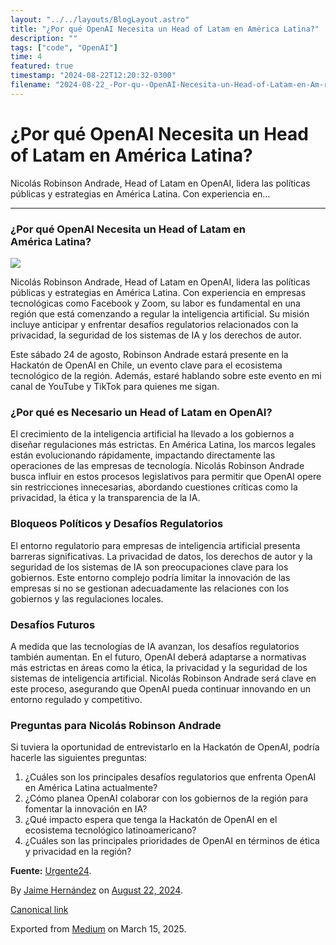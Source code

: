 ```yaml
---
layout: "../../layouts/BlogLayout.astro"
title: "¿Por qué OpenAI Necesita un Head of Latam en América Latina?"
description: ""
tags: ["code", "OpenAI"]
time: 4
featured: true
timestamp: "2024-08-22T12:20:32-0300"
filename: "2024-08-22_-Por-qu--OpenAI-Necesita-un-Head-of-Latam-en-Am-rica-Latina--baa4d4b4ddda"
---
```


¿Por qué OpenAI Necesita un Head of Latam en América Latina?
============================================================

Nicolás Robinson Andrade, Head of Latam en OpenAI, lidera las políticas públicas y estrategias en América Latina. Con experiencia en…

* * *

### ¿Por qué OpenAI Necesita un Head of Latam en América Latina?

![](https://cdn-images-1.medium.com/max/800/1*THwlKAQSlRjCClYiZq_kOQ.png)

Nicolás Robinson Andrade, Head of Latam en OpenAI, lidera las políticas públicas y estrategias en América Latina. Con experiencia en empresas tecnológicas como Facebook y Zoom, su labor es fundamental en una región que está comenzando a regular la inteligencia artificial. Su misión incluye anticipar y enfrentar desafíos regulatorios relacionados con la privacidad, la seguridad de los sistemas de IA y los derechos de autor.

Este sábado 24 de agosto, Robinson Andrade estará presente en la Hackatón de OpenAI en Chile, un evento clave para el ecosistema tecnológico de la región. Además, estaré hablando sobre este evento en mi canal de YouTube y TikTok para quienes me sigan.

### ¿Por qué es Necesario un Head of Latam en OpenAI?

El crecimiento de la inteligencia artificial ha llevado a los gobiernos a diseñar regulaciones más estrictas. En América Latina, los marcos legales están evolucionando rápidamente, impactando directamente las operaciones de las empresas de tecnología. Nicolás Robinson Andrade busca influir en estos procesos legislativos para permitir que OpenAI opere sin restricciones innecesarias, abordando cuestiones críticas como la privacidad, la ética y la transparencia de la IA.

### Bloqueos Políticos y Desafíos Regulatorios

El entorno regulatorio para empresas de inteligencia artificial presenta barreras significativas. La privacidad de datos, los derechos de autor y la seguridad de los sistemas de IA son preocupaciones clave para los gobiernos. Este entorno complejo podría limitar la innovación de las empresas si no se gestionan adecuadamente las relaciones con los gobiernos y las regulaciones locales.

### Desafíos Futuros

A medida que las tecnologías de IA avanzan, los desafíos regulatorios también aumentan. En el futuro, OpenAI deberá adaptarse a normativas más estrictas en áreas como la ética, la privacidad y la seguridad de los sistemas de inteligencia artificial. Nicolás Robinson Andrade será clave en este proceso, asegurando que OpenAI pueda continuar innovando en un entorno regulado y competitivo.

### Preguntas para Nicolás Robinson Andrade

Si tuviera la oportunidad de entrevistarlo en la Hackatón de OpenAI, podría hacerle las siguientes preguntas:

1.  ¿Cuáles son los principales desafíos regulatorios que enfrenta OpenAI en América Latina actualmente?
2.  ¿Cómo planea OpenAI colaborar con los gobiernos de la región para fomentar la innovación en IA?
3.  ¿Qué impacto espera que tenga la Hackatón de OpenAI en el ecosistema tecnológico latinoamericano?
4.  ¿Cuáles son las principales prioridades de OpenAI en términos de ética y privacidad en la región?

**Fuente:** [Urgente24](https://urgente24.com/zona-/chatgpt-ya-tiene-lobbyista-america-latina-n570785).

By [Jaime Hernández](https://medium.com/@devjaime) on [August 22, 2024](https://medium.com/p/baa4d4b4ddda).

[Canonical link](https://medium.com/@devjaime/por-qu%C3%A9-openai-necesita-un-head-of-latam-en-am%C3%A9rica-latina-baa4d4b4ddda)

Exported from [Medium](https://medium.com) on March 15, 2025.